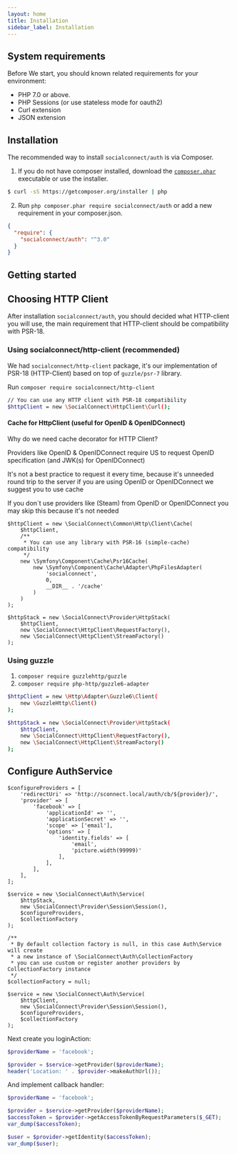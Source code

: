 ```yaml
---
layout: home
title: Installation
sidebar_label: Installation
---
```


## System requirements

Before We start, you should known related requirements for your environment:

- PHP 7.0 or above.
- PHP Sessions (or use stateless mode for oauth2)
- Curl extension
- JSON extension

## Installation

The recommended way to install `socialconnect/auth` is via Composer.

1. If you do not have composer installed, download the [`composer.phar`](https://getcomposer.org/composer.phar) executable or use the installer.

``` sh
$ curl -sS https://getcomposer.org/installer | php
```

2. Run `php composer.phar require socialconnect/auth` or add a new requirement in your composer.json.

``` json
{
  "require": {
    "socialconnect/auth": "^3.0"
  }
}
```

## Getting started

## Choosing HTTP Client
 
After installation `socialconnect/auth`, you should decided what HTTP-client you will use, the main requirement that HTTP-client
should be compatibility with PSR-18.

### Using socialconnect/http-client (recommended)

We had `socialconnect/http-client` package, it's our implementation of PSR-18 (HTTP-Client) based on top of `guzzle/psr-7` library.

Run `composer require socialconnect/http-client`

```sh
// You can use any HTTP client with PSR-18 compatibility
$httpClient = new \SocialConnect\HttpClient\Curl();
```

#### Cache for HttpClient (useful for OpenID & OpenIDConnect)

Why do we need cache decorator for HTTP Client?

Providers like OpenID & OpenIDConnect require US to request OpenID specification (and JWK(s) for OpenIDConnect)

It's not a best practice to request it every time, because it's unneeded round trip to the server
if you are using OpenID or OpenIDConnect we suggest you to use cache

If you don`t use providers like (Steam) from OpenID or OpenIDConnect
you may skip this because it's not needed
 
```
$httpClient = new \SocialConnect\Common\Http\Client\Cache(
    $httpClient,
    /**
     * You can use any library with PSR-16 (simple-cache) compatibility
     */
    new \Symfony\Component\Cache\Psr16Cache(
        new \Symfony\Component\Cache\Adapter\PhpFilesAdapter(
            'socialconnect',
            0,
            __DIR__ . '/cache'
        )
    )
);

$httpStack = new \SocialConnect\Provider\HttpStack(
    $httpClient,
    new \SocialConnect\HttpClient\RequestFactory(),
    new \SocialConnect\HttpClient\StreamFactory()
);
```

### Using guzzle

1. `composer require guzzlehttp/guzzle`
2. `composer require php-http/guzzle6-adapter`

```sh
$httpClient = new \Http\Adapter\Guzzle6\Client(
    new \GuzzleHttp\Client()
);

$httpStack = new \SocialConnect\Provider\HttpStack(
    $httpClient,
    new \SocialConnect\HttpClient\RequestFactory(),
    new \SocialConnect\HttpClient\StreamFactory()
);
```

## Configure AuthService

```
$configureProviders = [
    'redirectUri' => 'http://sconnect.local/auth/cb/${provider}/',
    'provider' => [
        'facebook' => [
            'applicationId' => '',
            'applicationSecret' => '',
            'scope' => ['email'],
            'options' => [
                'identity.fields' => [
                    'email',
                    'picture.width(99999)'
                ],
            ],
        ],
    ],
];

$service = new \SocialConnect\Auth\Service(
    $httpStack,
    new \SocialConnect\Provider\Session\Session(),
    $configureProviders,
    $collectionFactory
);

/**
 * By default collection factory is null, in this case Auth\Service will create 
 * a new instance of \SocialConnect\Auth\CollectionFactory
 * you can use custom or register another providers by CollectionFactory instance
 */
$collectionFactory = null;

$service = new \SocialConnect\Auth\Service(
    $httpClient,
    new \SocialConnect\Provider\Session\Session(),
    $configureProviders,
    $collectionFactory
);
```

Next create you loginAction:

```php
$providerName = 'facebook';

$provider = $service->getProvider($providerName);
header('Location: ' . $provider->makeAuthUrl());
```

And implement callback handler:

```php
$providerName = 'facebook';

$provider = $service->getProvider($providerName);
$accessToken = $provider->getAccessTokenByRequestParameters($_GET);
var_dump($accessToken);

$user = $provider->getIdentity($accessToken);
var_dump($user);
```
